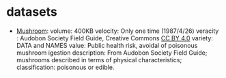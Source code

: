 # datasets

* [Mushroom](https://archive.ics.uci.edu/dataset/73/mushroom):
    volume: 400KB
    velocity: Only one time (1987/4/26)
    veracity : Audobon Society Field Guide, Creative Commons [CC BY 4.0](https://creativecommons.org/licenses/by/4.0/legalcode)
    variety: DATA and NAMES
    value: Public health risk, avoidal of poisonous mushroom igestion
    description: From Audobon Society Field Guide; mushrooms described in terms of physical characteristics; classification: poisonous or edible.
